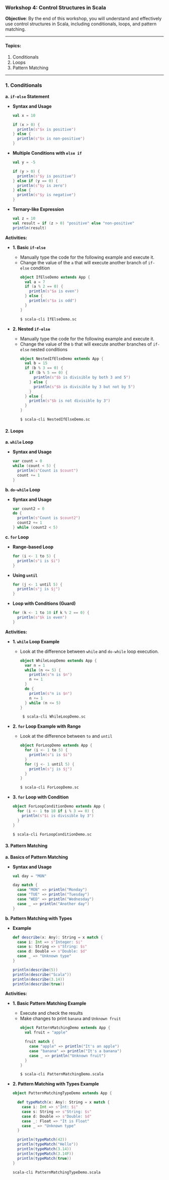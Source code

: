 ### Workshop 4: Control Structures in Scala

**Objective**: By the end of this workshop, you will understand and effectively use control structures in Scala, including conditionals, loops, and pattern matching.

---

#### **Topics**:
1. Conditionals
2. Loops
3. Pattern Matching

---


### **1. Conditionals**

**a. `if-else` Statement**

- **Syntax and Usage**
  ```scala
  val x = 10

  if (x > 0) {
    println(s"$x is positive")
  } else {
    println(s"$x is non-positive")
  }
  ```

- **Multiple Conditions with `else if`**
  ```scala
  val y = -5

  if (y > 0) {
    println(s"$y is positive")
  } else if (y == 0) {
    println(s"$y is zero")
  } else {
    println(s"$y is negative")
  }
  ```

- **Ternary-like Expression**
  ```scala
  val z = 10
  val result = if (z > 0) "positive" else "non-positive"
  println(result)
  ```

**Activities:**
- **1. Basic `if-else`**
  - Manually type the code for the following example and execute it.
  - Change the value of the `a` that will execute another branch of `if-else` condition
    ```scala
    object IfElseDemo extends App {
      val a = 7
      if (a % 2 == 0) {
        println(s"$a is even")
      } else {
        println(s"$a is odd")
      }
    }
    ```
    ```sh
    $ scala-cli IfElseDemo.sc
    ```

- **2. Nested `if-else`**
  - Manually type the code for the following example and execute it.
  - Change the value of the `b` that will execute another branches of `if-else` nested conditions
     ```scala
     object NestedIfElseDemo extends App {
       val b = 15
       if (b % 3 == 0) {
         if (b % 5 == 0) {
           println(s"$b is divisible by both 3 and 5")
         } else {
           println(s"$b is divisible by 3 but not by 5")
         }
       } else {
         println(s"$b is not divisible by 3")
       }
     }
     ```
     ```sh
     $ scala-cli NestedIfElseDemo.sc
     ```

#### **2. Loops**

**a. `while` Loop**

- **Syntax and Usage**
  ```scala
  var count = 0
  while (count < 5) {
    println(s"Count is $count")
    count += 1
  }
  ```

**b. `do-while` Loop**

- **Syntax and Usage**
  ```scala
  var count2 = 0
  do {
    println(s"Count is $count2")
    count2 += 1
  } while (count2 < 5)
  ```

**c. `for` Loop**

- **Range-based Loop**
  ```scala
  for (i <- 1 to 5) {
    println(s"i is $i")
  }
  ```

- **Using `until`**
  ```scala
  for (j <- 1 until 5) {
    println(s"j is $j")
  }
  ```

- **Loop with Conditions (Guard)**
  ```scala
  for (k <- 1 to 10 if k % 2 == 0) {
    println(s"$k is even")
  }
  ```

**Activities:**
- **1. `while` Loop Example**
  - Look at the difference between `while` and `do-while` loop execution.
    ```scala
    object WhileLoopDemo extends App {
      var n = 1
      while (n <= 5) {
        println(s"n is $n")
        n += 1
      }
      do {
        println(s"n is $n")
        n += 1
      } while (n <= 5) 
    }
    ```
    ```sh
     $ scala-cli WhileLoopDemo.sc
     ```

- **2. `for` Loop Example with Range**
  - Look at the difference between `to` and `until`
    ```scala
    object ForLoopDemo extends App {
      for (i <- 1 to 5) {
        println(s"i is $i")
      }
      for (j <- 1 until 5) {
        println(s"j is $j")
      }
    }
    ```
    ```sh
    $ scala-cli ForLoopDemo.sc
    ```

- **3. `for` Loop with Condition**
    ```scala
    object ForLoopConditionDemo extends App {
      for (i <- 1 to 10 if i % 3 == 0) {
        println(s"$i is divisible by 3")
      }
    }
    ```
    ```sh
    $ scala-cli ForLoopConditionDemo.sc
    ```

#### **3. Pattern Matching**

**a. Basics of Pattern Matching**

- **Syntax and Usage**
  ```scala
  val day = "MON"

  day match {
    case "MON" => println("Monday")
    case "TUE" => println("Tuesday")
    case "WED" => println("Wednesday")
    case _ => println("Another day")
  }
  ```

**b. Pattern Matching with Types**

- **Example**
  ```scala
  def describe(x: Any): String = x match {
    case i: Int => s"Integer: $i"
    case s: String => s"String: $s"
    case d: Double => s"Double: $d"
    case _ => "Unknown type"
  }

  println(describe(5))
  println(describe("Scala"))
  println(describe(3.14))
  println(describe(true))
  ```

**Activities:**
- **1. Basic Pattern Matching Example**
  - Execute and check the results
  - Make changes to print `banana` and `Unknown fruit`
    ```scala
    object PatternMatchingDemo extends App {
      val fruit = "apple"

      fruit match {
        case "apple" => println("It's an apple")
        case "banana" => println("It's a banana")
        case _ => println("Unknown fruit")
      }
    }
    ```
    ```sh
    $ scala-cli PatternMatchingDemo.scala
    ```

- **2. Pattern Matching with Types Example**
    ```scala
    object PatternMatchingTypeDemo extends App {
    
      def typeMatch(x: Any): String = x match {
        case i: Int => s"Int: $i"
        case s: String => s"String: $s"
        case d: Double => s"Double: $d"
        case _: Float => "It is Float"
        case _ => "Unknown type"
      }

      println(typeMatch(42))
      println(typeMatch("Hello"))
      println(typeMatch(3.14))
      println(typeMatch(3.14F))
      println(typeMatch(true))
    }
    ```
    ```sh
    scala-cli PatternMatchingTypeDemo.scala
    ```
